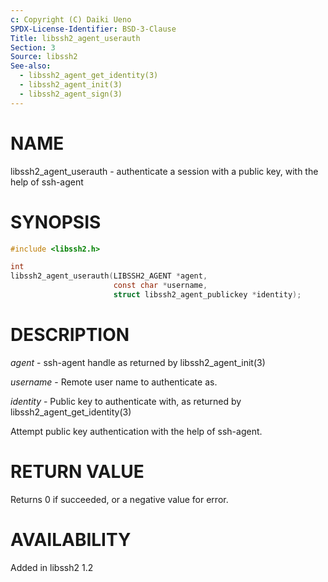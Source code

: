 ```yaml
---
c: Copyright (C) Daiki Ueno
SPDX-License-Identifier: BSD-3-Clause
Title: libssh2_agent_userauth
Section: 3
Source: libssh2
See-also:
  - libssh2_agent_get_identity(3)
  - libssh2_agent_init(3)
  - libssh2_agent_sign(3)
---
```


# NAME

libssh2_agent_userauth - authenticate a session with a public key, with the help of ssh-agent

# SYNOPSIS

~~~c
#include <libssh2.h>

int
libssh2_agent_userauth(LIBSSH2_AGENT *agent,
                       const char *username,
                       struct libssh2_agent_publickey *identity);
~~~

# DESCRIPTION

*agent* - ssh-agent handle as returned by libssh2_agent_init(3)

*username* - Remote user name to authenticate as.

*identity* - Public key to authenticate with, as returned by
libssh2_agent_get_identity(3)

Attempt public key authentication with the help of ssh-agent.

# RETURN VALUE

Returns 0 if succeeded, or a negative value for error.

# AVAILABILITY

Added in libssh2 1.2

